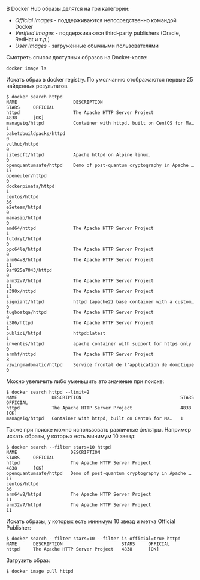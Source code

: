 В Docker Hub образы делятся на три категории:

- *Official Images* - поддерживаются непосредственно командой Docker
- *Verified Images* - поддерживаются third-party publishers (Oracle, RedHat и т.д.)
- *User Images* - загруженные обычными пользователями

Смотреть список доступных образов на Docker-хосте:

```shell
docker image ls
```

Искать образ в docker registry. По умолчанию отображаются первые 25 найденных результатов.

```shell
$ docker search httpd
NAME                     DESCRIPTION                                     STARS     OFFICIAL
httpd                    The Apache HTTP Server Project                  4838      [OK]
manageiq/httpd           Container with httpd, built on CentOS for Ma…   1
paketobuildpacks/httpd                                                   0
vulhub/httpd                                                             0
jitesoft/httpd           Apache httpd on Alpine linux.                   0
openquantumsafe/httpd    Demo of post-quantum cryptography in Apache …   17
openeuler/httpd                                                          0
dockerpinata/httpd                                                       1
centos/httpd                                                             36
e2eteam/httpd                                                            0
manasip/httpd                                                            0
amd64/httpd              The Apache HTTP Server Project                  1
futdryt/httpd                                                            0
ppc64le/httpd            The Apache HTTP Server Project                  0
arm64v8/httpd            The Apache HTTP Server Project                  11
9af925e7043/httpd                                                        0
arm32v7/httpd            The Apache HTTP Server Project                  11
s390x/httpd              The Apache HTTP Server Project                  1
signiant/httpd           httpd (apache2) base container with a custom…   0
tugboatqa/httpd          The Apache HTTP Server Project                  0
i386/httpd               The Apache HTTP Server Project                  1
publici/httpd            httpd:latest                                    1
inventis/httpd           apache container with support for https only    0
armhf/httpd              The Apache HTTP Server Project                  8
vzwingmadomatic/httpd    Service frontal de l'application de domotique   0
```

Можно увеличить либо уменьшить это значение при поиске:

```shell
$ docker search httpd --limit=2
NAME             DESCRIPTION                                     STARS     OFFICIAL
httpd            The Apache HTTP Server Project                  4838      [OK]
manageiq/httpd   Container with httpd, built on CentOS for Ma…   1
```

Также при поиске можно использовать различные фильтры. Например искать образы, у которых есть минимум 10 звезд:

```shell
$ docker search --filter stars=10 httpd
NAME                    DESCRIPTION                                     STARS     OFFICIAL
httpd                   The Apache HTTP Server Project                  4838      [OK]
openquantumsafe/httpd   Demo of post-quantum cryptography in Apache …   17
centos/httpd                                                            36
arm64v8/httpd           The Apache HTTP Server Project                  11
arm32v7/httpd           The Apache HTTP Server Project                  11
```

Искать образы, у которых есть минимум 10 звезд и метка Official Publisher:

```shell
$ docker search --filter stars=10 --filter is-official=true httpd
NAME      DESCRIPTION                      STARS     OFFICIAL
httpd     The Apache HTTP Server Project   4838      [OK]
```

Загрузить образ:

```shell
$ docker image pull httpd
```